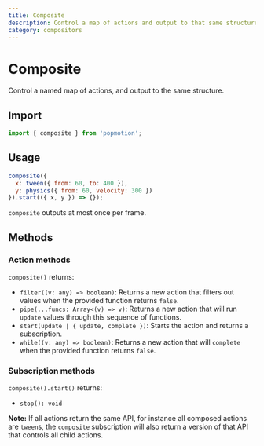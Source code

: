 ```yaml
---
title: Composite
description: Control a map of actions and output to that same structure.
category: compositors
---
```


# Composite

Control a named map of actions, and output to the same structure.

## Import

```javascript
import { composite } from 'popmotion';
```

## Usage

```javascript
composite({
  x: tween({ from: 60, to: 400 }),
  y: physics({ from: 60, velocity: 300 })
}).start(({ x, y }) => {});
```

`composite` outputs at most once per frame.

## Methods

### Action methods

`composite()` returns:

- `filter((v: any) => boolean)`: Returns a new action that filters out values when the provided function returns `false`.
- `pipe(...funcs: Array<(v) => v)`: Returns a new action that will run `update` values through this sequence of functions.
- `start(update | { update, complete })`: Starts the action and returns a subscription.
- `while((v: any) => boolean)`: Returns a new action that will `complete` when the provided function returns `false`.

### Subscription methods

`composite().start()` returns:

- `stop(): void`

**Note:** If all actions return the same API, for instance all composed actions are `tween`s, the `composite` subscription will also return a version of that API that controls all child actions.
